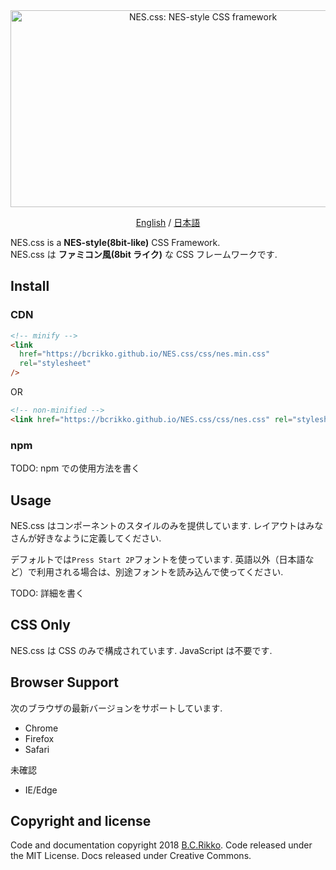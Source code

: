 <div align="center">
  <a href="https://bcrikko.github.io/NES.css/" target="_blank"><img src="https://user-images.githubusercontent.com/5305599/49061716-da649680-f254-11e8-9a89-d95a7407ec6a.png" alt="NES.css: NES-style  CSS framework" style="max-width:100%;" width="600" height="315"></a>

<a href="README.md">English</a> / <a href="README.md">日本語</a>

</div>

NES.css is a **NES-style(8bit-like)** CSS Framework.  
NES.css は **ファミコン風(8bit ライク)** な CSS フレームワークです.

## Install

### CDN

```html
<!-- minify -->
<link
  href="https://bcrikko.github.io/NES.css/css/nes.min.css"
  rel="stylesheet"
/>
```

OR

```html
<!-- non-minified -->
<link href="https://bcrikko.github.io/NES.css/css/nes.css" rel="stylesheet" />
```

### npm

TODO: npm での使用方法を書く

## Usage

NES.css はコンポーネントのスタイルのみを提供しています. レイアウトはみなさんが好きなように定義してください.

デフォルトでは`Press Start 2P`フォントを使っています. 英語以外（日本語など）で利用される場合は、別途フォントを読み込んで使ってください.

TODO: 詳細を書く

## CSS Only

NES.css は CSS のみで構成されています. JavaScript は不要です.

## Browser Support

次のブラウザの最新バージョンをサポートしています.

- Chrome
- Firefox
- Safari

未確認

- IE/Edge

## Copyright and license

Code and documentation copyright 2018 [B.C.Rikko](https://github.com/BcRikko). Code released under the MIT License. Docs released under Creative Commons.
